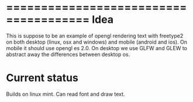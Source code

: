 ======================================
Idea
======================================
This is suppose to be an example of opengl rendering text with freetype2 on both desktop (linux, osx and windows) and
mobile (android and ios). On mobile it should use opengl es 2.0. On desktop we use GLFW and GLEW to abstract away the
differences between desktop os.

Current status
========================================================
Builds on linux mint.
Can read font and draw text.
